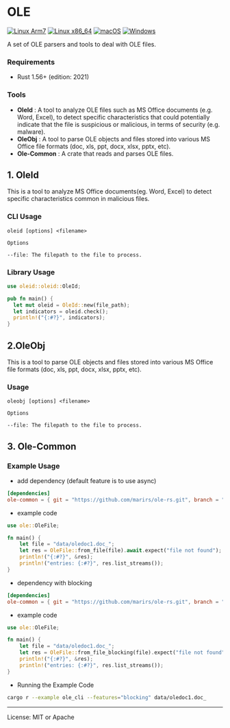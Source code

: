 # OLE
[![Linux Arm7](https://github.com/marirs/ole-rs/actions/workflows/linux_arm.yml/badge.svg)](https://github.com/marirs/ole-rs/actions/workflows/linux_arm.yml)
[![Linux x86_64](https://github.com/marirs/ole-rs/actions/workflows/linux_x86_64.yml/badge.svg)](https://github.com/marirs/ole-rs/actions/workflows/linux_x86_64.yml)
[![macOS](https://github.com/marirs/ole-rs/actions/workflows/macos.yml/badge.svg)](https://github.com/marirs/ole-rs/actions/workflows/macos.yml)
[![Windows](https://github.com/marirs/ole-rs/actions/workflows/windows.yml/badge.svg)](https://github.com/marirs/ole-rs/actions/workflows/windows.yml)

A set of OLE parsers and tools to deal with OLE files.

### Requirements

- Rust 1.56+ (edition: 2021)

### Tools
- **OleId** : A tool to analyze OLE files such as MS Office documents (e.g. Word,
  Excel), to detect specific characteristics that could potentially indicate that
  the file is suspicious or malicious, in terms of security (e.g. malware).
- **OleObj** : A tool to parse OLE objects and files stored into various MS Office file formats (doc, xls, ppt, docx, xlsx, pptx, etc).
- **Ole-Common** : A crate that reads and parses OLE files.
## 1. OleId
This is a tool to analyze MS Office documents(eg. Word, Excel) to detect specific characteristics common in malicious files.
### CLI Usage
```
oleid [options] <filename> 

Options

--file: The filepath to the file to process.
```

### Library Usage
```rust
use oleid::oleid::OleId;

pub fn main() {
  let mut oleid = OleId::new(file_path);
  let indicators = oleid.check();
  println!("{:#?}", indicators);
}
```

## 2.OleObj
This is a tool to parse OLE objects and files stored into various MS Office file formats (doc, xls, ppt, docx, xlsx, pptx, etc).
### Usage
```
oleobj [options] <filename> 

Options

--file: The filepath to the file to process.
```

## 3. Ole-Common
### Example Usage

- add dependency (default feature is to use async)
```toml
[dependencies]
ole-common = { git = "https://github.com/marirs/ole-rs.git", branch = "master" }
```
- example code
```rust
use ole::OleFile;

fn main() {
    let file = "data/oledoc1.doc_";
    let res = OleFile::from_file(file).await.expect("file not found");
    println!("{:#?}", &res);
    println!("entries: {:#?}", res.list_streams());
}
```

- dependency with blocking
```toml
[dependencies]
ole-common = { git = "https://github.com/marirs/ole-rs.git", branch = "master", default-features = false, features = ["blocking"] }
```

- example code
```rust
use ole::OleFile;

fn main() {
    let file = "data/oledoc1.doc_";
    let res = OleFile::from_file_blocking(file).expect("file not found");
    println!("{:#?}", &res);
    println!("entries: {:#?}", res.list_streams());
}
```

- Running the Example Code
```bash
cargo r --example ole_cli --features="blocking" data/oledoc1.doc_
```

---
License: MIT or Apache
